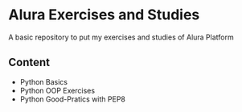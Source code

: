 # Alura Exercises and Studies

A basic repository to put my exercises and studies of Alura Platform

## Content

- Python Basics
- Python OOP Exercises
- Python Good-Pratics with PEP8
